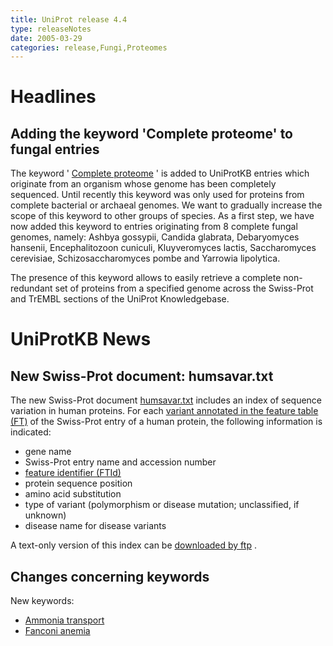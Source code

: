 ```yaml
---
title: UniProt release 4.4
type: releaseNotes
date: 2005-03-29
categories: release,Fungi,Proteomes
---
```


# Headlines

## Adding the keyword 'Complete proteome' to fungal entries

The keyword ' [Complete proteome](http://www.uniprot.org/keywords/KW-0181) ' is added to UniProtKB entries which originate from an organism whose genome has been completely sequenced. Until recently this keyword was only used for proteins from complete bacterial or archaeal genomes. We want to gradually increase the scope of this keyword to other groups of species. As a first step, we have now added this keyword to entries originating from 8 complete fungal genomes, namely: Ashbya gossypii, Candida glabrata, Debaryomyces hansenii, Encephalitozoon cuniculi, Kluyveromyces lactis, Saccharomyces cerevisiae, Schizosaccharomyces pombe and Yarrowia lipolytica.

The presence of this keyword allows to easily retrieve a complete non- redundant set of proteins from a specified genome across the Swiss-Prot and TrEMBL sections of the UniProt Knowledgebase.

# UniProtKB News

## New Swiss-Prot document: humsavar.txt

The new Swiss-Prot document [humsavar.txt](https://ftp.uniprot.org/pub/databases/uniprot/current_release/knowledgebase/complete/docs/humsavar) includes an index of sequence variation in human proteins. For each [variant annotated in the feature table (FT)](http://www.uniprot.org/manual/variant) of the Swiss-Prot entry of a human protein, the following information is indicated:

-   gene name
-   Swiss-Prot entry name and accession number
-   [feature identifier (FTId)](https://ftp.uniprot.org/pub/databases/uniprot/current_release/knowledgebase/complete/docs/userman.htm#FTID)
-   protein sequence position
-   amino acid substitution
-   type of variant (polymorphism or disease mutation; unclassified, if unknown)
-   disease name for disease variants

A text-only version of this index can be [downloaded by ftp](ftp://ftp.uniprot.org/pub/databases/uniprot/knowledgebase/docs/humsavar.txt) .

## Changes concerning keywords

New keywords:

-   [Ammonia transport](http://www.uniprot.org/keywords/KW-0924)
-   [Fanconi anemia](http://www.uniprot.org/keywords/KW-0923)

